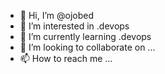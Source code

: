 - 👋 Hi, I’m @ojobed
- 👀 I’m interested in .devops
- 🌱 I’m currently learning .devops
- 💞️ I’m looking to collaborate on ...
- 📫 How to reach me ...

<!---
ojobed/ojobed is a ✨ special ✨ repository because its `README.md` (this file) appears on your GitHub profile.
You can click the Preview link to take a look at your changes.
--->
